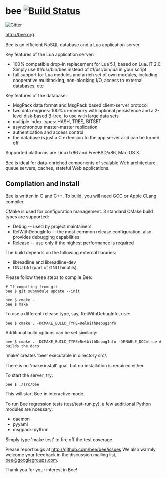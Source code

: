 # bee [![Build Status](https://travis-ci.org/bee/bee.png?branch=master)](https://travis-ci.org/bee/bee)

[![Gitter](https://badges.gitter.im/Join%20Chat.svg)](https://gitter.im/bee/bee?utm_source=badge&utm_medium=badge&utm_campaign=pr-badge&utm_content=badge)

http://bee.org

Bee is an efficient NoSQL database and a
Lua application server.

Key features of the Lua application server:
 * 100% compatible drop-in replacement for Lua 5.1,
   based on LuaJIT 2.0.
   Simply use #!/usr/bin/bee instead of
   #!/usr/bin/lua in your script.
 * full support for Lua modules and a rich set of
   own modules, including cooperative multitasking,
   non-blocking I/O, access to external databases, etc

Key features of the database:
 * MsgPack data format and MsgPack based
   client-server protocol
 * two data engines: 100% in-memory with
   optional persistence and a 2-level disk-based
   B-tree, to use with large data sets
 * multiple index types: HASH, TREE, BITSET
 * asynchronous master-master replication
 * authentication and access control
 * the database is just a C extension to the
   app server and can be turned off

Supported platforms are Linux/x86 and FreeBSD/x86, Mac OS X.

Bee is ideal for data-enriched components of
scalable Web architecture: queue servers, caches,
stateful Web applications.

## Compilation and install

Bee is written in C and C++.
To build, you will need GCC or Apple CLang compiler.

CMake is used for configuration management.
3 standard CMake build types are supported:
 * Debug -- used by project maintainers
 * RelWithDebugInfo -- the most common release configuration,
 also provides debugging capabilities
 * Release -- use only if the highest performance is required

The build depends on the following external libraries:

- libreadline and libreadline-dev
- GNU bfd (part of GNU binutils).

Please follow these steps to compile Bee:

    # If compiling from git
    bee $ git submodule update --init

    bee $ cmake .
    bee $ make

To use a different release type, say, RelWithDebugInfo, use:

    bee $ cmake . -DCMAKE_BUILD_TYPE=RelWithDebugInfo

Additional build options can be set similarly:

    bee $ cmake . -DCMAKE_BUILD_TYPE=RelWithDebugInfo -DENABLE_DOC=true # builds the docs

'make' creates 'bee' executable in directory src/.

There is no 'make install' goal, but no installation
is required either.

To start the server, try:

    bee $ ./src/bee

This will start Bee in interactive mode.

To run Bee regression tests (test/test-run.py),
a few additional Python modules are ncessary:
 * daemon
 * pyyaml
 * msgpack-python

Simply type 'make test' to fire off the test coverage.

Please report bugs at http://github.com/bee/bee/issues
We also warmly welcome your feedback in the discussion mailing
list, bee@googlegroups.com.

Thank you for your interest in Bee!

